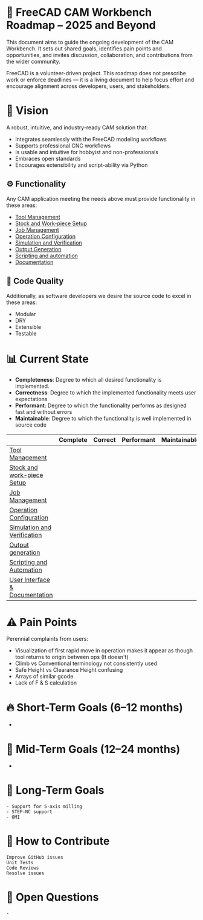 # 📍 FreeCAD CAM Workbench Roadmap – 2025 and Beyond

This document aims to guide the ongoing development of the CAM Workbench. It sets out shared goals, identifies pain points and opportunities, and invites discussion, collaboration, and contributions from the wider community.

FreeCAD is a volunteer-driven project. This roadmap does not prescribe work or enforce deadlines — it is a living document to help focus effort and encourage alignment across developers, users, and stakeholders.

# 🔭 Vision

A robust, intuitive, and industry-ready CAM solution that:

- Integrates seamlessly with the FreeCAD modeling workflows
- Supports professional CNC workflows
- Is usable and intuitive for hobbyist and non-professionals
- Embraces open standards 
- Encourages extensibility and script-ability via Python

## ⚙️ Functionality

Any CAM application meeting the needs above must provide functionality in these areas:
- [Tool Management](<./Tool Management.md>)
- [Stock and Work-piece Setup](<./Stock and Work-piece Setup.md>)
- [Job Management](<./Job Management.md>)
- [Operation Configuration](<./Operation Configuration.md>)
- [Simulation and Verification](<./Simulation and Verification.md>)
- [Output Generation](<./Output Generation.md>)
- [Scripting and automation](<./Scripting and automation.md>)
- [Documentation](<./User Interface & Documentation.md>)

## 🧼 Code Quality
Additionally, as software developers we desire the source code to excel in these areas:
- Modular
- DRY
- Extensible
- Testable

# 📊 Current State
- **Completeness**:  Degree to which all desired functionality is implemented.
- **Correctness**: Degree to which the implemented functionality meets user expectations
- **Performant**: Degree to which the functionality performs as designed fast and without errors
- **Maintainable**: Degree to which the functionality is well implemented in source code

|                                                                                    | Complete | Correct | Performant | Maintainable |
| -----------------------------------------------------------------------            | -------- | ------- | ---------- | ------------ |
| [Tool Management](https://github.com/orgs/FreeCAD/projects/21/views/16)            |          |         |            |              |
| [Stock and work-piece Setup](https://github.com/orgs/FreeCAD/projects/21/views/17) |          |         |            |              |
| [Job Management](https://github.com/orgs/FreeCAD/projects/21/views/15)             |          |         |            |              |
| [Operation Configuration](https://github.com/orgs/FreeCAD/projects/21/views/11)                                                            |          |         |            |              |
| [Simulation and Verification](https://github.com/orgs/FreeCAD/projects/21/views/13)                                                        |          |         |            |              |
| [Output generation](https://github.com/orgs/FreeCAD/projects/21/views/14)                                                     |          |         |            |              |
| [Scripting and Automation](https://github.com/orgs/FreeCAD/projects/21/views/18)                                              |          |         |            |              |
| [User Interface & Documentation](https://github.com/orgs/FreeCAD/projects/21/views/19)                                        |          |         |            |              |

# ⚠️ Pain Points

Perennial complaints from users:

- Visualization of first rapid move in operation makes it appear as though tool
  returns to origin between ops (It doesn't)
- Climb vs Conventional terminology not consistently used
- Safe Height vs Clearance Height confusing
- Arrays of similar gcode
- Lack of F & S calculation

# 🔥 Short-Term Goals (6–12 months)
 -

# 🧱 Mid-Term Goals (12–24 months)
 -

# 🚀 Long-Term Goals
    - Support for 5-axis milling
    - STEP-NC support
    - OMI

# 📢 How to Contribute

    Improve GitHub issues
    Unit Tests
    Code Reviews
    Resolve issues


# 🧠 Open Questions
    -


